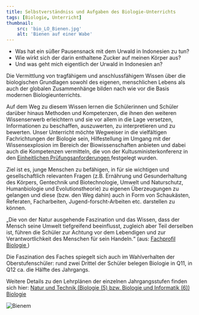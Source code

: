 ```yaml
---
title: Selbstverständniss und Aufgaben des Biologie-Unterrichts
tags: [Biologie, Unterricht]
thumbnail: 
    src: 'bio_LO_Bienen.jpg'
    alt: 'Bienen auf einer Wabe'
---
```



<ul>
<li>Was hat ein süßer Pausensnack mit dem Urwald in Indonesien zu tun?</li> 
<li>Wie wirkt sich der darin enthaltene Zucker auf meinen Körper aus?</li>
<li>Und was geht mich eigentlich der Urwald in Indonesien an?</li>
</ul>

<p>
Die Vermittlung von tragfähigem und anschlussfähigem Wissen über die
biologischen Grundlagen sowohl des eigenen, menschlichen Lebens als
auch der globalen Zusammenhänge bilden nach wie vor die Basis modernen
Biologieunterrichts.
</p>

<p>
Auf dem Weg zu diesem Wissen lernen die Schülerinnen und Schüler
darüber hinaus Methoden und Kompetenzen, die ihnen den weiteren
Wissenserwerb erleichtern und sie vor allem in die Lage versetzen,
Informationen zu beschaffen, auszuwerten, zu interpretieren und zu
bewerten. Unser Unterricht möchte Wegweiser in die vielfältigen
Fachrichtungen der Biologie sein, Hilfestellung im Umgang mit der
Wissensexplosion im Bereich der Biowissenschaften anbieten und dabei
auch die Kompetenzen vermitteln, die von der Kultusministerkonferenz
in
den <a href="http://www.kmk.org/fileadmin/veroeffentlichungen_beschluesse/2008/2008_10_24-VB-EPA.pdf"
title="Externer Link">Einheitlichen Prüfungsanforderungen <?= $pfeil ?></a>
festgelegt wurden.
</p>

<p>
Ziel ist es, junge Menschen zu befähigen, in für sie wichtigen und
gesellschaftlich relevanten Fragen (z.B. Ernährung und Gesunderhaltung
des Körpers, Gentechnik und Biotechnologie, Umwelt und Naturschutz,
Humanbiologie und Evolutionstheorie) zu eigenen Überzeugungen zu
gelangen und diese (bzw. den Weg dahin) auch in Form von Schaukästen,
Referaten, Facharbeiten, Jugend-forscht-Arbeiten etc. darstellen zu
können.
</p>

<p>
„Die von der Natur ausgehende Faszination und das Wissen, dass der
Mensch seine Umwelt tiefgreifend beeinflusst, zugleich aber Teil
derselben ist, führen die Schüler zur Achtung vor dem Lebendigen und
zur Verantwortlichkeit des Menschen für sein Handeln.“
(aus: <a href="http://www.isb-gym8-lehrplan.de/contentserv/3.1.neu/g8.de/index.php?StoryID=26386"
title="Externer Link">Fachprofil Biologie <?= $pfeil ?></a>)
</p>

<p>
Die Faszination des Faches spiegelt sich auch im Wahlverhalten der
Oberstufenschüler: rund zwei Drittel der Schüler belegen Biologie in
Q11, in Q12 ca. die Hälfte des Jahrgangs.
</p>

<p>
Weitere Details zu den Lehrplänen der einzelnen Jahrgangsstufen finden
sich hier:
<a href="https://www.lehrplanplus.bayern.de/" 
title="Externer Link">Natur und Technik (Biologie (5) bzw. Biologie und Informatik (6)) <?= $pfeil ?></a>
<a href="http://www.isb.bayern.de/isb/index.asp?MNav=6&amp;QNav=4&amp;TNav=0&amp;INav=0&amp;LpSta=6&amp;STyp=14&amp;Fach=42" 
title="Externer Link">Biologie <?= $pfeil ?></a>
</p>

<img src="/images/bio_LO_Bienen.jpg" alt="Bienem">